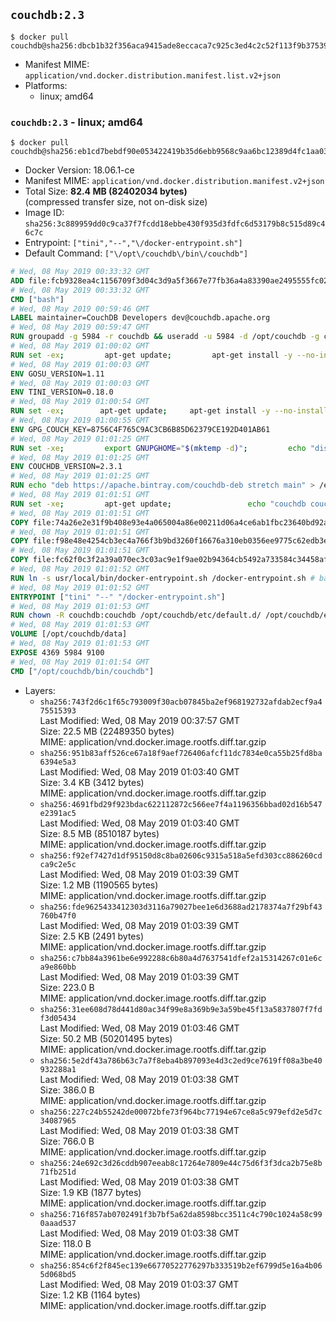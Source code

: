 ## `couchdb:2.3`

```console
$ docker pull couchdb@sha256:dbcb1b32f356aca9415ade8eccaca7c925c3ed4c2c52f113f9b3753994eee226
```

-	Manifest MIME: `application/vnd.docker.distribution.manifest.list.v2+json`
-	Platforms:
	-	linux; amd64

### `couchdb:2.3` - linux; amd64

```console
$ docker pull couchdb@sha256:eb1cd7bebdf90e053422419b35d6ebb9568c9aa6bc12389d4fc1aa037beed480
```

-	Docker Version: 18.06.1-ce
-	Manifest MIME: `application/vnd.docker.distribution.manifest.v2+json`
-	Total Size: **82.4 MB (82402034 bytes)**  
	(compressed transfer size, not on-disk size)
-	Image ID: `sha256:3c889959dd0c9ca37f7fcdd18ebbe430f935d3fdfc6d53179b8c515d89c46c7c`
-	Entrypoint: `["tini","--","\/docker-entrypoint.sh"]`
-	Default Command: `["\/opt\/couchdb\/bin\/couchdb"]`

```dockerfile
# Wed, 08 May 2019 00:33:32 GMT
ADD file:fcb9328ea4c1156709f3d04c3d9a5f3667e77fb36a4a83390ae2495555fc0238 in / 
# Wed, 08 May 2019 00:33:32 GMT
CMD ["bash"]
# Wed, 08 May 2019 00:59:46 GMT
LABEL maintainer=CouchDB Developers dev@couchdb.apache.org
# Wed, 08 May 2019 00:59:47 GMT
RUN groupadd -g 5984 -r couchdb && useradd -u 5984 -d /opt/couchdb -g couchdb couchdb
# Wed, 08 May 2019 01:00:02 GMT
RUN set -ex;         apt-get update;         apt-get install -y --no-install-recommends                 apt-transport-https                 ca-certificates                 dirmngr                 gnupg         ;         rm -rf /var/lib/apt/lists/*
# Wed, 08 May 2019 01:00:03 GMT
ENV GOSU_VERSION=1.11
# Wed, 08 May 2019 01:00:03 GMT
ENV TINI_VERSION=0.18.0
# Wed, 08 May 2019 01:00:54 GMT
RUN set -ex; 		apt-get update; 	apt-get install -y --no-install-recommends wget; 	rm -rf /var/lib/apt/lists/*; 		dpkgArch="$(dpkg --print-architecture | awk -F- '{ print $NF }')"; 		wget -O /usr/local/bin/gosu "https://github.com/tianon/gosu/releases/download/${GOSU_VERSION}/gosu-$dpkgArch"; 	wget -O /usr/local/bin/gosu.asc "https://github.com/tianon/gosu/releases/download/$GOSU_VERSION/gosu-$dpkgArch.asc"; 	export GNUPGHOME="$(mktemp -d)";         echo "disable-ipv6" >> ${GNUPGHOME}/dirmngr.conf;         for server in $(shuf -e pgpkeys.mit.edu             ha.pool.sks-keyservers.net             hkp://p80.pool.sks-keyservers.net:80             pgp.mit.edu) ; do         gpg --batch --keyserver $server --recv-keys B42F6819007F00F88E364FD4036A9C25BF357DD4 && break || : ;         done; 	gpg --batch --verify /usr/local/bin/gosu.asc /usr/local/bin/gosu; 	rm -rf "$GNUPGHOME" /usr/local/bin/gosu.asc; 	chmod +x /usr/local/bin/gosu; 	gosu nobody true;     	wget -O /usr/local/bin/tini "https://github.com/krallin/tini/releases/download/v${TINI_VERSION}/tini-$dpkgArch"; 	wget -O /usr/local/bin/tini.asc "https://github.com/krallin/tini/releases/download/v${TINI_VERSION}/tini-$dpkgArch.asc"; 	export GNUPGHOME="$(mktemp -d)";         echo "disable-ipv6" >> ${GNUPGHOME}/dirmngr.conf;         for server in $(shuf -e pgpkeys.mit.edu             ha.pool.sks-keyservers.net             hkp://p80.pool.sks-keyservers.net:80             pgp.mit.edu) ; do         gpg --batch --keyserver $server --recv-keys 595E85A6B1B4779EA4DAAEC70B588DFF0527A9B7 && break || : ;         done; 	gpg --batch --verify /usr/local/bin/tini.asc /usr/local/bin/tini; 	rm -rf "$GNUPGHOME" /usr/local/bin/tini.asc; 	chmod +x /usr/local/bin/tini;         apt-get purge -y --auto-remove wget; 	tini --version
# Wed, 08 May 2019 01:00:55 GMT
ENV GPG_COUCH_KEY=8756C4F765C9AC3CB6B85D62379CE192D401AB61
# Wed, 08 May 2019 01:01:25 GMT
RUN set -xe;         export GNUPGHOME="$(mktemp -d)";         echo "disable-ipv6" >> ${GNUPGHOME}/dirmngr.conf;         for server in $(shuf -e pgpkeys.mit.edu             ha.pool.sks-keyservers.net             hkp://p80.pool.sks-keyservers.net:80             pgp.mit.edu) ; do                 gpg --batch --keyserver $server --recv-keys $GPG_COUCH_KEY && break || : ;         done;         gpg --batch --export $GPG_COUCH_KEY > /etc/apt/trusted.gpg.d/couchdb.gpg;         command -v gpgconf && gpgconf --kill all || :;         rm -rf "$GNUPGHOME";         apt-key list
# Wed, 08 May 2019 01:01:25 GMT
ENV COUCHDB_VERSION=2.3.1
# Wed, 08 May 2019 01:01:25 GMT
RUN echo "deb https://apache.bintray.com/couchdb-deb stretch main" > /etc/apt/sources.list.d/couchdb.list
# Wed, 08 May 2019 01:01:51 GMT
RUN set -xe;         apt-get update;                 echo "couchdb couchdb/mode select none" | debconf-set-selections;         DEBIAN_FRONTEND=noninteractive apt-get install -y --allow-downgrades --allow-remove-essential --allow-change-held-packages                 couchdb="$COUCHDB_VERSION"~stretch         ;         rmdir /var/lib/couchdb /var/log/couchdb;         rm /opt/couchdb/data /opt/couchdb/var/log;         mkdir -p /opt/couchdb/data /opt/couchdb/var/log;         chown couchdb:couchdb /opt/couchdb/data /opt/couchdb/var/log;         chmod 777 /opt/couchdb/data /opt/couchdb/var/log;         rm /opt/couchdb/etc/default.d/10-filelog.ini;         rm -rf /var/lib/apt/lists/*
# Wed, 08 May 2019 01:01:51 GMT
COPY file:74a26e2e31f9b408e93e4a065004a86e00211d06a4ce6ab1fbc23640bd92a929 in /opt/couchdb/etc/default.d/ 
# Wed, 08 May 2019 01:01:51 GMT
COPY file:f98e48e4254cb3ec4a766f3b9bd3260f16676a310eb0356ee9775c62edb3e8f3 in /opt/couchdb/etc/ 
# Wed, 08 May 2019 01:01:51 GMT
COPY file:fc62f0c3f2a39a070ec3c03ac9e1f9ae02b94364cb5492a733584c34458af969 in /usr/local/bin 
# Wed, 08 May 2019 01:01:52 GMT
RUN ln -s usr/local/bin/docker-entrypoint.sh /docker-entrypoint.sh # backwards compat
# Wed, 08 May 2019 01:01:52 GMT
ENTRYPOINT ["tini" "--" "/docker-entrypoint.sh"]
# Wed, 08 May 2019 01:01:53 GMT
RUN chown -R couchdb:couchdb /opt/couchdb/etc/default.d/ /opt/couchdb/etc/vm.args
# Wed, 08 May 2019 01:01:53 GMT
VOLUME [/opt/couchdb/data]
# Wed, 08 May 2019 01:01:53 GMT
EXPOSE 4369 5984 9100
# Wed, 08 May 2019 01:01:54 GMT
CMD ["/opt/couchdb/bin/couchdb"]
```

-	Layers:
	-	`sha256:743f2d6c1f65c793009f30acb07845ba2ef968192732afdab2ecf9a475515393`  
		Last Modified: Wed, 08 May 2019 00:37:57 GMT  
		Size: 22.5 MB (22489350 bytes)  
		MIME: application/vnd.docker.image.rootfs.diff.tar.gzip
	-	`sha256:951b83aff526ce67a18f9aef726406afcf11dc7834e0ca55b25fd8ba6394e5a3`  
		Last Modified: Wed, 08 May 2019 01:03:40 GMT  
		Size: 3.4 KB (3412 bytes)  
		MIME: application/vnd.docker.image.rootfs.diff.tar.gzip
	-	`sha256:4691fbd29f923bdac622112872c566ee7f4a1196356bbad02d16b547e2391ac5`  
		Last Modified: Wed, 08 May 2019 01:03:40 GMT  
		Size: 8.5 MB (8510187 bytes)  
		MIME: application/vnd.docker.image.rootfs.diff.tar.gzip
	-	`sha256:f92ef7427d1df95150d8c8ba02606c9315a518a5efd303cc886260cdca9c2e5c`  
		Last Modified: Wed, 08 May 2019 01:03:39 GMT  
		Size: 1.2 MB (1190565 bytes)  
		MIME: application/vnd.docker.image.rootfs.diff.tar.gzip
	-	`sha256:fde9625433412303d3116a79027bee1e6d3688ad2178374a7f29bf43760b47f0`  
		Last Modified: Wed, 08 May 2019 01:03:39 GMT  
		Size: 2.5 KB (2491 bytes)  
		MIME: application/vnd.docker.image.rootfs.diff.tar.gzip
	-	`sha256:c7bb84a3961be6e992288c6b80a4d7637541dfef2a15314267c01e6ca9e860bb`  
		Last Modified: Wed, 08 May 2019 01:03:39 GMT  
		Size: 223.0 B  
		MIME: application/vnd.docker.image.rootfs.diff.tar.gzip
	-	`sha256:31ee608d78d441d80ac34f99e8a369b9e3a59be45f13a5837807f7fdf3d05434`  
		Last Modified: Wed, 08 May 2019 01:03:46 GMT  
		Size: 50.2 MB (50201495 bytes)  
		MIME: application/vnd.docker.image.rootfs.diff.tar.gzip
	-	`sha256:5e2df43a786b63c7a7f8eba4b897093e4d3c2ed9ce7619ff08a3be40932288a1`  
		Last Modified: Wed, 08 May 2019 01:03:38 GMT  
		Size: 386.0 B  
		MIME: application/vnd.docker.image.rootfs.diff.tar.gzip
	-	`sha256:227c24b55242de00072bfe73f964bc77194e67ce8a5c979efd2e5d7c34087965`  
		Last Modified: Wed, 08 May 2019 01:03:38 GMT  
		Size: 766.0 B  
		MIME: application/vnd.docker.image.rootfs.diff.tar.gzip
	-	`sha256:24e692c3d26cddb907eeab8c17264e7809e44c75d6f3f3dca2b75e8b71fb251d`  
		Last Modified: Wed, 08 May 2019 01:03:38 GMT  
		Size: 1.9 KB (1877 bytes)  
		MIME: application/vnd.docker.image.rootfs.diff.tar.gzip
	-	`sha256:716f857ab0702491f3b7bf5a62da8598bcc3511c4c790c1024a58c990aaad537`  
		Last Modified: Wed, 08 May 2019 01:03:38 GMT  
		Size: 118.0 B  
		MIME: application/vnd.docker.image.rootfs.diff.tar.gzip
	-	`sha256:854c6f2f845ec139e66770522776297b333519b2ef6799d5e16a4b065d068bd5`  
		Last Modified: Wed, 08 May 2019 01:03:37 GMT  
		Size: 1.2 KB (1164 bytes)  
		MIME: application/vnd.docker.image.rootfs.diff.tar.gzip
